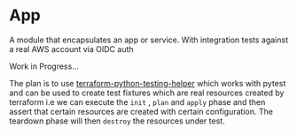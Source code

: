 # App

A module that encapsulates an app or service. With integration tests against a real AWS account via OIDC
auth

Work in Progress...

The plan is to use [terraform-python-testing-helper](https://github.com/GoogleCloudPlatform/terraform-python-testing-helper)
which works with pytest and can be used to create test fixtures which are real resources created by terraform
i.e we can execute the `init` , `plan` and `apply` phase and then assert that certain resources
are created with certain configuration. The teardown phase will then `destroy` the resources under test.
